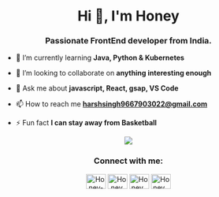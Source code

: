 <h1 align="center">Hi 👋, I'm Honey</h1>
<h3 align="center"> Passionate FrontEnd developer from India.</h3>

- 🌱 I’m currently learning **Java, Python & Kubernetes**

- 👯 I’m looking to collaborate on **anything interesting enough**

- 💬 Ask me about **javascript, React, gsap, VS Code**

- 📫 How to reach me **harshsingh9667903022@gmail.com**

- ⚡ Fun fact **I can stay away from Basketball**

<p align="center">
  <img src="https://github-profile-summary-cards.vercel.app/api/cards/profile-details?username=Honey-9&theme=github_dark" />
</p>

<h3 align="center">Connect with me:</h3>
<p align="center">
<a href="https://codepen.io/____honey_9" target="blank"><img align="center" src="https://raw.githubusercontent.com/rahuldkjain/github-profile-readme-generator/master/src/images/icons/Social/codepen.svg" alt="Honey-9" height="30" width="40" /></a>
<a href="https://twitter.com/_Honey_9__" target="blank"><img align="center" src="https://raw.githubusercontent.com/rahuldkjain/github-profile-readme-generator/master/src/images/icons/Social/twitter.svg" alt="Honey." height="30" width="40" /></a>
<a href="https://www.linkedin.com/in/honey-1287b91aa" target="blank"><img align="center" src="https://raw.githubusercontent.com/rahuldkjain/github-profile-readme-generator/master/src/images/icons/Social/linked-in-alt.svg" alt="Honey ." height="30" width="40" /></a>
<a href="https://codesandbox.io/u/Honey%20." target="blank"><img align="center" src="https://cdn.jsdelivr.net/npm/simple-icons@3.0.1/icons/codesandbox.svg" alt="Honey ." height="30" width="40" /></a>
</p>


